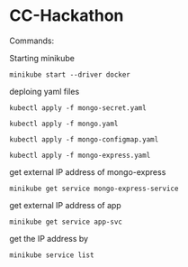 # CC-Hackathon

Commands:

Starting minikube

`minikube start --driver docker`

deploing yaml files

`kubectl apply -f mongo-secret.yaml`

`kubectl apply -f mongo.yaml`

`kubectl apply -f mongo-configmap.yaml`

`kubectl apply -f mongo-express.yaml`


get external IP address of mongo-express

`minikube get service mongo-express-service`


get external IP address of app

`minikube get service app-svc`


get the IP address by

`minikube service list`
